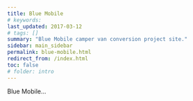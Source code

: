 ```yaml
---
title: Blue Mobile
# keywords:
last_updated: 2017-03-12
# tags: []
summary: "Blue Mobile camper van conversion project site."
sidebar: main_sidebar
permalink: blue-mobile.html
redirect_from: /index.html
toc: false
# folder: intro
---
```


Blue Mobile...